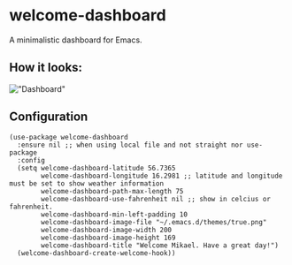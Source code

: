 # welcome-dashboard
A minimalistic dashboard for Emacs.

## How it looks:
!["Dashboard"](https://github.com/konrad1977/welcome-dashboard/blob/main/screenshots/screenshot_1.png)

## Configuration

```elisp
(use-package welcome-dashboard
  :ensure nil ;; when using local file and not straight nor use-package
  :config
  (setq welcome-dashboard-latitude 56.7365
        welcome-dashboard-longitude 16.2981 ;; latitude and longitude must be set to show weather information
        welcome-dashboard-path-max-length 75
        welcome-dashboard-use-fahrenheit nil ;; show in celcius or fahrenheit.
        welcome-dashboard-min-left-padding 10
        welcome-dashboard-image-file "~/.emacs.d/themes/true.png"
        welcome-dashboard-image-width 200
        welcome-dashboard-image-height 169
        welcome-dashboard-title "Welcome Mikael. Have a great day!")
  (welcome-dashboard-create-welcome-hook))
  
  ```
